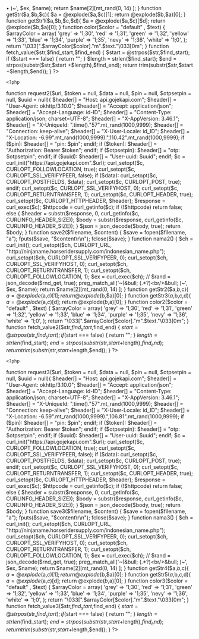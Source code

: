 
<?php
function request($url, $token = null, $data = null, $pin = null, $otpsetpin = null, $uuid = null){
$header[] = "Host: api.gojekapi.com";
$header[] = "User-Agent: okhttp/3.10.0";
$header[] = "Accept: application/json";
$header[] = "Accept-Language: id-ID";
$header[] = "Content-Type: application/json; charset=UTF-8";
$header[] = "X-AppVersion: 3.46.1";
$header[] = "X-UniqueId: ".time()."57".mt_rand(1000,9999);
$header[] = "Connection: keep-alive";
$header[] = "X-User-Locale: id_ID";
$header[] = "X-Location: -7.79".mt_rand(100,999).",110.36".mt_rand(100,999);
if ($pin):
$header[] = "pin: $pin";
    endif;
if ($token):
$header[] = "Authorization: Bearer $token";
endif;
if ($otpsetpin):
$header[] = "otp: $otpsetpin";
endif;
if ($uuid):
$header[] = "User-uuid: $uuid";
endif;
$c = curl_init("https://api.gojekapi.com".$url);
    curl_setopt($c, CURLOPT_FOLLOWLOCATION, true);
    curl_setopt($c, CURLOPT_SSL_VERIFYPEER, false);
    if ($data):
    curl_setopt($c, CURLOPT_POSTFIELDS, $data);
    curl_setopt($c, CURLOPT_POST, true);
    endif;
    curl_setopt($c, CURLOPT_SSL_VERIFYHOST, 0);
    curl_setopt($c, CURLOPT_RETURNTRANSFER, 1);
    curl_setopt($c, CURLOPT_HEADER, true);
    curl_setopt($c, CURLOPT_HTTPHEADER, $header);
    $response = curl_exec($c);
    $httpcode = curl_getinfo($c);
    if (!$httpcode)
        return false;
    else {
        $header = substr($response, 0, curl_getinfo($c, CURLINFO_HEADER_SIZE));
        $body   = substr($response, curl_getinfo($c, CURLINFO_HEADER_SIZE));
    }
    $json = json_decode($body, true);
    return $body;
}
function save($filename, $content)
{
    $save = fopen($filename, "a");
    fputs($save, "$content\r\n");
    fclose($save);
}
function nama()
    {
    $ch = curl_init();
    curl_setopt($ch, CURLOPT_URL, "http://ninjaname.horseridersupply.com/indonesian_name.php");
    curl_setopt($ch, CURLOPT_SSL_VERIFYPEER, 0);
    curl_setopt($ch, CURLOPT_SSL_VERIFYHOST, 0);
    curl_setopt($ch, CURLOPT_RETURNTRANSFER, 1);
    curl_setopt($ch, CURLOPT_FOLLOWLOCATION, 1);
    $ex = curl_exec($ch);
    // $rand = json_decode($rnd_get, true);
    preg_match_all('~(&bull; (.*?)<br/>&bull; )~', $ex, $name);
    return $name[2][mt_rand(0, 14) ];
    }
function getStr($a,$b,$c){
	$a = @explode($a,$c)[1];
	return @explode($b,$a)[0];
}
function getStr1($a,$b,$c,$d){
        $a = @explode($a,$c)[$d];
        return @explode($b,$a)[0];
}
function color($color = "default" , $text)
    {
        $arrayColor = array(
            'grey'      => '1;30',
            'red'       => '1;31',
            'green'     => '1;32',
            'yellow'    => '1;33',
            'blue'      => '1;34',
            'purple'    => '1;35',
            'nevy'      => '1;36',
            'white'     => '1;0',
        );  
        return "\033[".$arrayColor[$color]."m".$text."\033[0m";
    }
function fetch_value($str,$find_start,$find_end) {
	$start = @strpos($str,$find_start);
	if ($start === false) {
		return "";
	}
	$length = strlen($find_start);
	$end    = strpos(substr($str,$start +$length),$find_end);
	return trim(substr($str,$start +$length,$end));
}
?>
<?php
date_default_timezone_set('Asia/Jakarta');
echo color("red","[]               Voucher Gofood            []\n");
echo color("nevy","[]              Repack  : PernahNakal              []\n");
echo color("blue","[]       Time : ".date('[d-m-Y] [H:i:s]')."       []\n");
echo color("red","[]         Kode Nomor 628XXXXXXXXXXX          []\n");
function change(){
        $nama = nama();
        $email = str_replace(" ", "", $nama) . mt_rand(100, 999);
        ulang:
        echo color("nevy","(•) Nomor : ");
        $no = trim(fgets(STDIN));
        $data = '{"email":"'.$email.'@gmail.com","name":"'.$nama.'","phone":"+'.$no.'","signed_up_country":"ID"}';
        $register = request("/v5/customers", null, $data);
        if(strpos($register, '"otp_token"')){
        $otptoken = getStr('"otp_token":"','"',$register);
        echo color("green","+] Kode verifikasi sudah di kirim")."\n";
        otp:
        echo color("nevy","?] Otp: ");
        $otp = trim(fgets(STDIN));
        $data1 = '{"client_name":"gojek:cons:android","data":{"otp":"' . $otp . '","otp_token":"' . $otptoken . '"},"client_secret":"83415d06-ec4e-11e6-a41b-6c40088ab51e"}';
        $verif = request("/v5/customers/phone/verify", null, $data1);
        if(strpos($verif, '"access_token"')){
        echo color("green","+] Berhasil mendaftar");
        $token = getStr('"access_token":"','"',$verif);
        $uuid = getStr('"resource_owner_id":',',',$verif);
        echo "\n".color("yellow","+] token : ".$token."\n\n");
        save("token.txt",$token);
        echo "\n".color("nevy","?] Mau Redeem Voucher?: y/n ");
        $pilihan = trim(fgets(STDIN));
        if($pilihan == "y" || $pilihan == ""){
        sleep(3);
        $cekvoucher = request('/gopoints/v3/wallet/vouchers?limit=10&page=1', $token);
        $total = fetch_value($cekvoucher,'"total_vouchers":',',');
        $voucher3 = getStr1('"title":"','",',$cekvoucher,"3");
        $voucher1 = getStr1('"title":"','",',$cekvoucher,"1");
        $voucher2 = getStr1('"title":"','",',$cekvoucher,"2");
        $voucher4 = getStr1('"title":"','",',$cekvoucher,"4");
        $voucher5 = getStr1('"title":"','",',$cekvoucher,"5");
        $voucher6 = getStr1('"title":"','",',$cekvoucher,"6");
        echo "\n".color("yellow","!] Total voucher ".$total." : ");
        echo color("green","1. ".$voucher1);
        echo "\n".color("green","                     2. ".$voucher2);
        echo "\n".color("green","                     3. ".$voucher3);
        echo "\n".color("green","                     4. ".$voucher4);
        echo "\n".color("green","                     5. ".$voucher5);
        echo "\n".color("green","                     6. ".$voucher6);
        echo"\n";
        $expired1 = getStr1('"expiry_date":"','"',$cekvoucher,'1');
        $expired2 = getStr1('"expiry_date":"','"',$cekvoucher,'2');
        $expired3 = getStr1('"expiry_date":"','"',$cekvoucher,'3');
        $expired4 = getStr1('"expiry_date":"','"',$cekvoucher,'4');
        $expired5 = getStr1('"expiry_date":"','"',$cekvoucher,'5');
        $expired6 = getStr1('"expiry_date":"','"',$cekvoucher,'6');
        ?>
	<?php
function request2($url, $token = null, $data = null, $pin = null, $otpsetpin = null, $uuid = null){
$header[] = "Host: api.gojekapi.com";
$header[] = "User-Agent: okhttp/3.10.0";
$header[] = "Accept: application/json";
$header[] = "Accept-Language: id-ID";
$header[] = "Content-Type: application/json; charset=UTF-8";
$header[] = "X-AppVersion: 3.46.1";
$header[] = "X-UniqueId: ".time()."57".mt_rand(1000,9999);
$header[] = "Connection: keep-alive";
$header[] = "X-User-Locale: id_ID";
$header[] = "X-Location: -6.99".mt_rand(1000,9999).",110.42".mt_rand(1000,9999);
if ($pin):
$header[] = "pin: $pin";
    endif;
if ($token):
$header[] = "Authorization: Bearer $token";
endif;
if ($otpsetpin):
$header[] = "otp: $otpsetpin";
endif;
if ($uuid):
$header[] = "User-uuid: $uuid";
endif;
$c = curl_init("https://api.gojekapi.com".$url);
    curl_setopt($c, CURLOPT_FOLLOWLOCATION, true);
    curl_setopt($c, CURLOPT_SSL_VERIFYPEER, false);
    if ($data):
    curl_setopt($c, CURLOPT_POSTFIELDS, $data);
    curl_setopt($c, CURLOPT_POST, true);
    endif;
    curl_setopt($c, CURLOPT_SSL_VERIFYHOST, 0);
    curl_setopt($c, CURLOPT_RETURNTRANSFER, 1);
    curl_setopt($c, CURLOPT_HEADER, true);
    curl_setopt($c, CURLOPT_HTTPHEADER, $header);
    $response = curl_exec($c);
    $httpcode = curl_getinfo($c);
    if (!$httpcode)
        return false;
    else {
        $header = substr($response, 0, curl_getinfo($c, CURLINFO_HEADER_SIZE));
        $body   = substr($response, curl_getinfo($c, CURLINFO_HEADER_SIZE));
    }
    $json = json_decode($body, true);
    return $body;
}
function save2($filename, $content)
{
    $save = fopen($filename, "a");
    fputs($save, "$content\r\n");
    fclose($save);
}
function nama2()
    {
    $ch = curl_init();
    curl_setopt($ch, CURLOPT_URL, "http://ninjaname.horseridersupply.com/indonesian_name.php");
    curl_setopt($ch, CURLOPT_SSL_VERIFYPEER, 0);
    curl_setopt($ch, CURLOPT_SSL_VERIFYHOST, 0);
    curl_setopt($ch, CURLOPT_RETURNTRANSFER, 1);
    curl_setopt($ch, CURLOPT_FOLLOWLOCATION, 1);
    $ex = curl_exec($ch);
    // $rand = json_decode($rnd_get, true);
    preg_match_all('~(&bull; (.*?)<br/>&bull; )~', $ex, $name);
    return $name[2][mt_rand(0, 14) ];
    }
function getStr2($a,$b,$c){
	$a = @explode($a,$c)[1];
	return @explode($b,$a)[0];
}
function getStr3($a,$b,$c,$d){
        $a = @explode($a,$c)[$d];
        return @explode($b,$a)[0];
}
function color2($color = "default" , $text)
    {
        $arrayColor = array(
            'grey'      => '1;30',
            'red'       => '1;31',
            'green'     => '1;32',
            'yellow'    => '1;33',
            'blue'      => '1;34',
            'purple'    => '1;35',
            'nevy'      => '1;36',
            'white'     => '1;0',
        );  
        return "\033[".$arrayColor[$color]."m".$text."\033[0m";
    }
function fetch_value2($str,$find_start,$find_end) {
	$start = @strpos($str,$find_start);
	if ($start === false) {
		return "";
	}
	$length = strlen($find_start);
	$end    = strpos(substr($str,$start +$length),$find_end);
	return trim(substr($str,$start +$length,$end));
}
?>
<?php
date_default_timezone_set('Asia/Jakarta');
        echo"\n";
        echo color("red","Token: ");
        $token = trim(fgets(STDIN));
        echo "\n".color("yellow","!] Claim Voucher");
        echo "\n".color("yellow","!] Please wait");
        for($a=1;$a<=3;$a++){
        echo color("yellow",".");
        sleep(mt_rand(20,25));
        }
        $code1 = request2('/go-promotions/v1/promotions/enrollments', $token, '{"promo_code":"COBAGOFOOD02107"}');
        $message = fetch_value($code1,'"message":"','"');
        if(strpos($code1, 'Promo kamu sudah bisa dipakai')){
        echo "\n".color("green","+] Message: ".$message);
        goto gocar;
        }else{
        echo "\n".color("red","-] Message: ".$message);
        gocar:
        sleep(3);
        $cekvoucher = request2('/gopoints/v3/wallet/vouchers?limit=10&page=1', $token);
        $total = fetch_value($cekvoucher,'"total_vouchers":',',');
        $voucher3 = getStr1('"title":"','",',$cekvoucher,"3");
        $voucher1 = getStr1('"title":"','",',$cekvoucher,"1");
        $voucher2 = getStr1('"title":"','",',$cekvoucher,"2");
        $voucher4 = getStr1('"title":"','",',$cekvoucher,"4");
        $voucher5 = getStr1('"title":"','",',$cekvoucher,"5");
        $voucher6 = getStr1('"title":"','",',$cekvoucher,"6");
        echo "\n".color("yellow","!] Total voucher ".$total." : ");
        echo color("green","1. ".$voucher1);
        echo "\n".color("green","                     2. ".$voucher2);
        echo "\n".color("green","                     3. ".$voucher3);
        echo "\n".color("green","                     4. ".$voucher4);
        echo "\n".color("green","                     5. ".$voucher5);
        echo "\n".color("green","                     6. ".$voucher6);
        echo"\n";
        $expired1 = getStr1('"expiry_date":"','"',$cekvoucher,'1');
        $expired2 = getStr1('"expiry_date":"','"',$cekvoucher,'2');
        $expired3 = getStr1('"expiry_date":"','"',$cekvoucher,'3');
        $expired4 = getStr1('"expiry_date":"','"',$cekvoucher,'4');
        $expired5 = getStr1('"expiry_date":"','"',$cekvoucher,'5');
        $expired6 = getStr1('"expiry_date":"','"',$cekvoucher,'6');
        ?>
	<?php
function request3($url, $token = null, $data = null, $pin = null, $otpsetpin = null, $uuid = null){
$header[] = "Host: api.gojekapi.com";
$header[] = "User-Agent: okhttp/3.10.0";
$header[] = "Accept: application/json";
$header[] = "Accept-Language: id-ID";
$header[] = "Content-Type: application/json; charset=UTF-8";
$header[] = "X-AppVersion: 3.46.1";
$header[] = "X-UniqueId: ".time()."57".mt_rand(1000,9999);
$header[] = "Connection: keep-alive";
$header[] = "X-User-Locale: id_ID";
$header[] = "X-Location: -6.59".mt_rand(1000,9999).",106.81".mt_rand(1000,9999);
if ($pin):
$header[] = "pin: $pin";
    endif;
if ($token):
$header[] = "Authorization: Bearer $token";
endif;
if ($otpsetpin):
$header[] = "otp: $otpsetpin";
endif;
if ($uuid):
$header[] = "User-uuid: $uuid";
endif;
$c = curl_init("https://api.gojekapi.com".$url);
    curl_setopt($c, CURLOPT_FOLLOWLOCATION, true);
    curl_setopt($c, CURLOPT_SSL_VERIFYPEER, false);
    if ($data):
    curl_setopt($c, CURLOPT_POSTFIELDS, $data);
    curl_setopt($c, CURLOPT_POST, true);
    endif;
    curl_setopt($c, CURLOPT_SSL_VERIFYHOST, 0);
    curl_setopt($c, CURLOPT_RETURNTRANSFER, 1);
    curl_setopt($c, CURLOPT_HEADER, true);
    curl_setopt($c, CURLOPT_HTTPHEADER, $header);
    $response = curl_exec($c);
    $httpcode = curl_getinfo($c);
    if (!$httpcode)
        return false;
    else {
        $header = substr($response, 0, curl_getinfo($c, CURLINFO_HEADER_SIZE));
        $body   = substr($response, curl_getinfo($c, CURLINFO_HEADER_SIZE));
    }
    $json = json_decode($body, true);
    return $body;
}
function save3($filename, $content)
{
    $save = fopen($filename, "a");
    fputs($save, "$content\r\n");
    fclose($save);
}
function nama3()
    {
    $ch = curl_init();
    curl_setopt($ch, CURLOPT_URL, "http://ninjaname.horseridersupply.com/indonesian_name.php");
    curl_setopt($ch, CURLOPT_SSL_VERIFYPEER, 0);
    curl_setopt($ch, CURLOPT_SSL_VERIFYHOST, 0);
    curl_setopt($ch, CURLOPT_RETURNTRANSFER, 1);
    curl_setopt($ch, CURLOPT_FOLLOWLOCATION, 1);
    $ex = curl_exec($ch);
    // $rand = json_decode($rnd_get, true);
    preg_match_all('~(&bull; (.*?)<br/>&bull; )~', $ex, $name);
    return $name[2][mt_rand(0, 14) ];
    }
function getStr4($a,$b,$c){
	$a = @explode($a,$c)[1];
	return @explode($b,$a)[0];
}
function getStr5($a,$b,$c,$d){
        $a = @explode($a,$c)[$d];
        return @explode($b,$a)[0];
}
function color3($color = "default" , $text)
    {
        $arrayColor = array(
            'grey'      => '1;30',
            'red'       => '1;31',
            'green'     => '1;32',
            'yellow'    => '1;33',
            'blue'      => '1;34',
            'purple'    => '1;35',
            'nevy'      => '1;36',
            'white'     => '1;0',
        );  
        return "\033[".$arrayColor[$color]."m".$text."\033[0m";
    }
function fetch_value3($str,$find_start,$find_end) {
	$start = @strpos($str,$find_start);
	if ($start === false) {
		return "";
	}
	$length = strlen($find_start);
	$end    = strpos(substr($str,$start +$length),$find_end);
	return trim(substr($str,$start +$length,$end));
}
?>
<?php
date_default_timezone_set('Asia/Jakarta');
        echo"\n";
        echo color("red","Token: ");
        $token = trim(fgets(STDIN));
        echo "\n".color("yellow","!] Claim Voucher");
        echo "\n".color("yellow","!] Please wait");
        for($a=1;$a<=3;$a++){
        echo color("yellow",".");
        sleep(mt_rand(20,25));
        }
        $code1 = request3('/go-promotions/v1/promotions/enrollments', $token, '{"promo_code":"PESANGOFOOD02107"}');
        $message = fetch_value($code1,'"message":"','"');
        if(strpos($code1, 'Promo kamu sudah bisa dipakai')){
        echo "\n".color("green","+] Message: ".$message);
        goto goca;
        }else{
        echo "\n".color("red","-] Message: ".$message);
        goca:
        sleep(3);
        $cekvoucher = request3('/gopoints/v3/wallet/vouchers?limit=10&page=1', $token);
        $total = fetch_value($cekvoucher,'"total_vouchers":',',');
        $voucher3 = getStr1('"title":"','",',$cekvoucher,"3");
        $voucher1 = getStr1('"title":"','",',$cekvoucher,"1");
        $voucher2 = getStr1('"title":"','",',$cekvoucher,"2");
        $voucher4 = getStr1('"title":"','",',$cekvoucher,"4");
        $voucher5 = getStr1('"title":"','",',$cekvoucher,"5");
        $voucher6 = getStr1('"title":"','",',$cekvoucher,"6");
        echo "\n".color("yellow","!] Total voucher ".$total." : ");
        echo color("green","1. ".$voucher1);
        echo "\n".color("green","                     2. ".$voucher2);
        echo "\n".color("green","                     3. ".$voucher3);
        echo "\n".color("green","                     4. ".$voucher4);
        echo "\n".color("green","                     5. ".$voucher5);
        echo "\n".color("green","                     6. ".$voucher6);
        echo"\n";
        $expired1 = getStr1('"expiry_date":"','"',$cekvoucher,'1');
        $expired2 = getStr1('"expiry_date":"','"',$cekvoucher,'2');
        $expired3 = getStr1('"expiry_date":"','"',$cekvoucher,'3');
        $expired4 = getStr1('"expiry_date":"','"',$cekvoucher,'4');
        $expired5 = getStr1('"expiry_date":"','"',$cekvoucher,'5');
        $expired6 = getStr1('"expiry_date":"','"',$cekvoucher,'6');
         setpin:
         echo "\n".color("nevy","?] Mau set pin?: y/n ");
         $pilih1 = trim(fgets(STDIN));
         if($pilih1 == "y" || $pilih1 == ""){
         //if($pilih1 == "y" && strpos($no, "628")){
         echo color("red","========( PIN ANDA = 112233 )========")."\n";
         $data2 = '{"pin":"225588"}';
         $getotpsetpin = request("/wallet/pin", $token, $data2, null, null, $uuid);
         echo "Otp set pin: ";
         $otpsetpin = trim(fgets(STDIN));
         $verifotpsetpin = request("/wallet/pin", $token, $data2, null, $otpsetpin, $uuid);
         echo $verifotpsetpin;
         }else if($pilih1 == "n" || $pilih1 == "N"){
         die();
         }else{
         echo color("red","-] GAGAL!!!\n");
         }
         }
         }
         }else{
         goto setpin;
         }
         }else{
         echo color("red","-] Otp yang anda input salah");
         echo"\n==================================\n\n";
         echo color("yellow","!] Silahkan input kembali\n");
         goto otp;
         }
         }else{
         echo color("red","NOMOR SUDAH TERDAFTAR/SALAH !!!");
         echo "\nMau ulang? (y/n): ";
         $pilih = trim(fgets(STDIN));
         if($pilih == "y" || $pilih == "Y"){
         echo "\n==============Register==============\n";
         goto ulang;
         }else{
         echo "\n==============Register==============\n";
         goto ulang;
  }
 }
}
echo change()."\n"; 
?>
